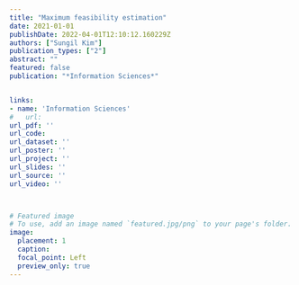 ```yaml
---
title: "Maximum feasibility estimation"
date: 2021-01-01
publishDate: 2022-04-01T12:10:12.160229Z
authors: ["Sungil Kim"]
publication_types: ["2"]
abstract: ""
featured: false
publication: "*Information Sciences*"


links: 
- name: 'Information Sciences'
#   url: 
url_pdf: ''
url_code: 
url_dataset: ''
url_poster: ''
url_project: ''
url_slides: ''
url_source: ''
url_video: ''



# Featured image
# To use, add an image named `featured.jpg/png` to your page's folder. 
image:
  placement: 1
  caption: 
  focal_point: Left
  preview_only: true
---
```


